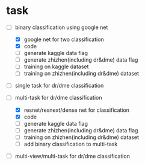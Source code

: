 # task

- [ ] binary classification using google net
    - [x] google net for two classification
    - [x] code
    - [ ] generate kaggle data flag
    - [ ] generate zhizhen(including dr&dme) data flag
    - [ ] training on kaggle dataset
    - [ ] training on zhizhen(including dr&dme) dataset
- [ ] single task for dr/dme classification
    
- [ ] multi-task for dr/dme classification
    - [x] resnet/resnext/dense net for classification
    - [x] code
    - [ ] generate kaggle data flag
    - [ ] generate zhizhen(including dr&dme) data flag
    - [ ] training on zhizhen(including dr&dme) dataset
    - [ ] add binary classification to multi-task    
- [ ] multi-view/multi-task for dr/dme classification

    